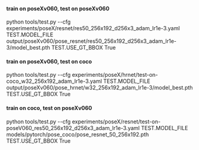 #### train on poseXv060, test on poseXv060

python tools/test.py --cfg experiments/poseX/resnet/res50_256x192_d256x3_adam_lr1e-3.yaml TEST.MODEL_FILE output/poseXv060/pose_resnet/res50_256x192_d256x3_adam_lr1e-3/model_best.pth TEST.USE_GT_BBOX True



#### train on poseXv060, test on coco

python tools/test.py --cfg experiments/poseX/hrnet/test-on-coco_w32_256x192_adam_lr1e-3.yaml TEST.MODEL_FILE output/poseXv060/pose_hrnet/w32_256x192_adam_lr1e-3/model_best.pth TEST.USE_GT_BBOX True



#### train on coco, test on poseXv060

python tools/test.py --cfg experiments/poseX/resnet/test-on-poseV060_res50_256x192_d256x3_adam_lr1e-3.yaml TEST.MODEL_FILE models/pytorch/pose_coco/pose_resnet_50_256x192.pth TEST.USE_GT_BBOX True